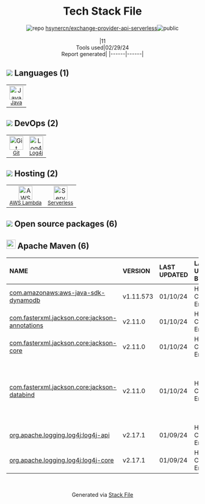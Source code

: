 <!--
&lt;--- Readme.md Snippet without images Start ---&gt;
## Tech Stack
hsynercn/exchange-provider-api-serverless is built on the following main stack:

- [Java](https://www.java.com) – Languages
- [Log4j](https://logging.apache.org/log4j/2.x/) – Logging Tools
- [AWS Lambda](http://aws.amazon.com/lambda) – Serverless / Task Processing
- [Serverless](https://github.com/serverless/serverless) – Serverless / Task Processing

Full tech stack [here](/techstack.md)

&lt;--- Readme.md Snippet without images End ---&gt;

&lt;--- Readme.md Snippet with images Start ---&gt;
## Tech Stack
hsynercn/exchange-provider-api-serverless is built on the following main stack:

- <img width='25' height='25' src='https://img.stackshare.io/service/995/K85ZWV2F.png' alt='Java'/> [Java](https://www.java.com) – Languages
- <img width='25' height='25' src='https://img.stackshare.io/service/2804/Coralogix-log4j-integration.jpg' alt='Log4j'/> [Log4j](https://logging.apache.org/log4j/2.x/) – Logging Tools
- <img width='25' height='25' src='https://img.stackshare.io/service/1909/aws-lambda.png' alt='AWS Lambda'/> [AWS Lambda](http://aws.amazon.com/lambda) – Serverless / Task Processing
- <img width='25' height='25' src='https://img.stackshare.io/service/5095/serverless-logo.png' alt='Serverless'/> [Serverless](https://github.com/serverless/serverless) – Serverless / Task Processing

Full tech stack [here](/techstack.md)

&lt;--- Readme.md Snippet with images End ---&gt;
-->
<div align="center">

# Tech Stack File
![](https://img.stackshare.io/repo.svg "repo") [hsynercn/exchange-provider-api-serverless](https://github.com/hsynercn/exchange-provider-api-serverless)![](https://img.stackshare.io/public_badge.svg "public")
<br/><br/>
|11<br/>Tools used|02/29/24 <br/>Report generated|
|------|------|
</div>

## <img src='https://img.stackshare.io/languages.svg'/> Languages (1)
<table><tr>
  <td align='center'>
  <img width='36' height='36' src='https://img.stackshare.io/service/995/K85ZWV2F.png' alt='Java'>
  <br>
  <sub><a href="https://www.java.com">Java</a></sub>
  <br>
  <sub></sub>
</td>

</tr>
</table>

## <img src='https://img.stackshare.io/devops.svg'/> DevOps (2)
<table><tr>
  <td align='center'>
  <img width='36' height='36' src='https://img.stackshare.io/service/1046/git.png' alt='Git'>
  <br>
  <sub><a href="http://git-scm.com/">Git</a></sub>
  <br>
  <sub></sub>
</td>

<td align='center'>
  <img width='36' height='36' src='https://img.stackshare.io/service/2804/Coralogix-log4j-integration.jpg' alt='Log4j'>
  <br>
  <sub><a href="https://logging.apache.org/log4j/2.x/">Log4j</a></sub>
  <br>
  <sub></sub>
</td>

</tr>
</table>

## <img src='https://img.stackshare.io/hosting.svg'/> Hosting (2)
<table><tr>
  <td align='center'>
  <img width='36' height='36' src='https://img.stackshare.io/service/1909/aws-lambda.png' alt='AWS Lambda'>
  <br>
  <sub><a href="http://aws.amazon.com/lambda">AWS Lambda</a></sub>
  <br>
  <sub></sub>
</td>

<td align='center'>
  <img width='36' height='36' src='https://img.stackshare.io/service/5095/serverless-logo.png' alt='Serverless'>
  <br>
  <sub><a href="https://github.com/serverless/serverless">Serverless</a></sub>
  <br>
  <sub></sub>
</td>

</tr>
</table>


## <img src='https://img.stackshare.io/group.svg' /> Open source packages (6)</h2>

## <img width='24' height='24' src='https://img.stackshare.io/package_manager/977/default_9833f2ef0bbc2a946b4cc5e9307264033361076b.png'/> Apache Maven (6)

|NAME|VERSION|LAST UPDATED|LAST UPDATED BY|LICENSE|VULNERABILITIES|
|:------|:------|:------|:------|:------|:------|
|[com.amazonaws:aws-java-sdk-dynamodb](https://aws.amazon.com/sdkforjava)|v1.11.573|01/10/24|Huseyin Can Ercan |Apache-2.0|N/A|
|[com.fasterxml.jackson.core:jackson-annotations](http://github.com/FasterXML/jackson)|v2.11.0|01/10/24|Huseyin Can Ercan |Apache-2.0|N/A|
|[com.fasterxml.jackson.core:jackson-core](https://github.com/FasterXML/jackson-core)|v2.11.0|01/10/24|Huseyin Can Ercan |Apache-2.0|N/A|
|[com.fasterxml.jackson.core:jackson-databind](http://github.com/FasterXML/jackson)|v2.11.0|01/10/24|Huseyin Can Ercan |Apache-2.0|[CVE-2022-42004](https://github.com/advisories/GHSA-rgv9-q543-rqg4) (High)<br/>[CVE-2021-46877](https://github.com/advisories/GHSA-3x8x-79m2-3w2w) (High)<br/>[CVE-2022-42003](https://github.com/advisories/GHSA-jjjh-jjxp-wpff) (High)<br/>[CVE-2020-36518](https://github.com/advisories/GHSA-57j2-w4cx-62h2) (High)|
|[org.apache.logging.log4j:log4j-api](https://logging.apache.org/log4j/2.x/)|v2.17.1|01/09/24|Huseyin Can Ercan |Apache-2.0|N/A|
|[org.apache.logging.log4j:log4j-core](https://logging.apache.org/log4j/2.x/)|v2.17.1|01/09/24|Huseyin Can Ercan |Apache-2.0|N/A|

<br/>
<div align='center'>

Generated via [Stack File](https://github.com/marketplace/stack-file)
